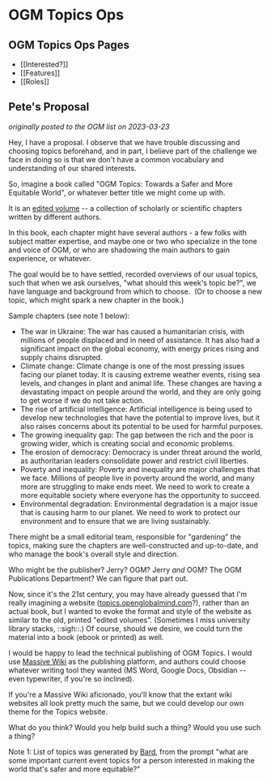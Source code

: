 # OGM Topics Ops

## OGM Topics Ops Pages

- [[Interested?]]
- [[Features]]
- [[Roles]]

## Pete's Proposal

_originally posted to the OGM list on 2023-03-23_

Hey, I have a proposal. I observe that we have trouble discussing and choosing topics beforehand, and in part, I believe part of the challenge we face in doing so is that we don't have a common vocabulary and understanding of our shared interests.  
  
So, imagine a book called "OGM Topics: Towards a Safer and More Equitable World", or whatever better title we might come up with.  
  
It is an [edited volume](https://en.wikipedia.org/wiki/Edited_volume) -- a collection of scholarly or scientific chapters written by different authors.  
  
In this book, each chapter might have several authors - a few folks with subject matter expertise, and maybe one or two who specialize in the tone and voice of OGM, or who are shadowing the main authors to gain experience, or whatever.  
  
The goal would be to have settled, recorded overviews of our usual topics, such that when we ask ourselves, "what should this week's topic be?", we have language and background from which to choose.  (Or to choose a new topic, which might spark a new chapter in the book.)  
  
Sample chapters (see note 1 below):  
  
- The war in Ukraine: The war has caused a humanitarian crisis, with millions of people displaced and in need of assistance. It has also had a significant impact on the global economy, with energy prices rising and supply chains disrupted.  
- Climate change: Climate change is one of the most pressing issues facing our planet today. It is causing extreme weather events, rising sea levels, and changes in plant and animal life. These changes are having a devastating impact on people around the world, and they are only going to get worse if we do not take action.  
- The rise of artificial intelligence: Artificial intelligence is being used to develop new technologies that have the potential to improve lives, but it also raises concerns about its potential to be used for harmful purposes.  
- The growing inequality gap: The gap between the rich and the poor is growing wider, which is creating social and economic problems.  
- The erosion of democracy: Democracy is under threat around the world, as authoritarian leaders consolidate power and restrict civil liberties.  
- Poverty and inequality: Poverty and inequality are major challenges that we face. Millions of people live in poverty around the world, and many more are struggling to make ends meet. We need to work to create a more equitable society where everyone has the opportunity to succeed.  
- Environmental degradation: Environmental degradation is a major issue that is causing harm to our planet. We need to work to protect our environment and to ensure that we are living sustainably.  
  
There might be a small editorial team, responsible for "gardening" the topics, making sure the chapters are well-constructed and up-to-date, and who manage the book's overall style and direction.  
  
Who might be the publisher? Jerry? OGM? Jerry _and_ OGM? The OGM Publications Department? We can figure that part out.  
  
Now, since it's the 21st century, you may have already guessed that I'm really imagining a website ([topics.openglobalmind.com](https://topics.openglobalmind.com/)?), rather than an actual book, but I wanted to evoke the format and style of the website as similar to the old, printed "edited volumes". (Sometimes I miss university library stacks, ::sigh::.) Of course, should we desire, we could turn the material into a book (ebook or printed) as well.  
  
I would be happy to lead the technical publishing of OGM Topics. I would use [Massive Wiki](https://massive.wiki/) as the publishing platform, and authors could choose whatever writing tool they wanted (MS Word, Google Docs, Obsidian -- even typewriter, if you're so inclined).  
  
If you're a Massive Wiki aficionado, you'll know that the extant wiki websites all look pretty much the same, but we could develop our own theme for the Topics website.  
  
What do you think? Would you help build such a thing? Would you use such a thing?  
  
Note 1: List of topics was generated by [Bard](https://bard.google.com/), from the prompt "what are some important current event topics for a person interested in making the world that's safer and more equitable?"